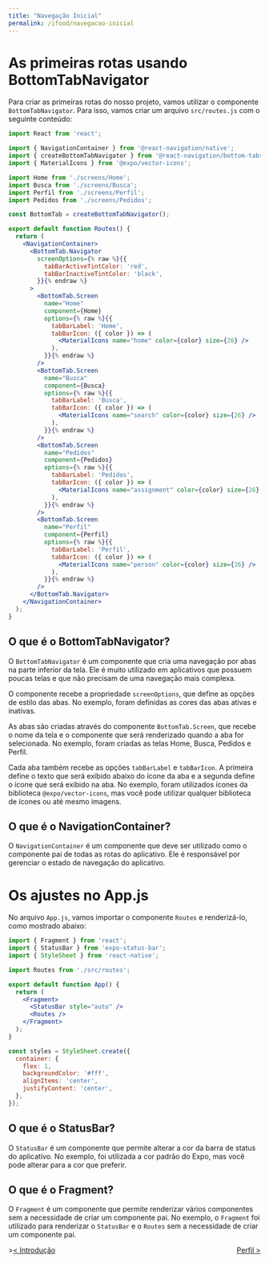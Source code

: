 ```yaml
---
title: "Navegação Inicial"
permalink: /ifood/navegacao-inicial
---
```


# As primeiras rotas usando BottomTabNavigator

Para criar as primeiras rotas do nosso projeto, vamos utilizar o componente `BottomTabNavigator`. Para isso, vamos criar um arquivo `src/routes.js` com o seguinte conteúdo:

```jsx
import React from 'react';

import { NavigationContainer } from '@react-navigation/native';
import { createBottomTabNavigator } from '@react-navigation/bottom-tabs';
import { MaterialIcons } from '@expo/vector-icons';

import Home from './screens/Home';
import Busca from './screens/Busca';
import Perfil from './screens/Perfil';
import Pedidos from './screens/Pedidos';

const BottomTab = createBottomTabNavigator();

export default function Routes() {
  return (
    <NavigationContainer>
      <BottomTab.Navigator 
        screenOptions={% raw %}{{
          tabBarActiveTintColor: 'red',
          tabBarInactiveTintColor: 'black',
        }}{% endraw %}
      >
        <BottomTab.Screen
          name="Home"
          component={Home}
          options={% raw %}{{
            tabBarLabel: 'Home',
            tabBarIcon: ({ color }) => (
              <MaterialIcons name="home" color={color} size={26} />
            ),
          }}{% endraw %}
        />
        <BottomTab.Screen
          name="Busca"
          component={Busca}
          options={% raw %}{{
            tabBarLabel: 'Busca',
            tabBarIcon: ({ color }) => (
              <MaterialIcons name="search" color={color} size={26} />
            ),
          }}{% endraw %}
        />
        <BottomTab.Screen
          name="Pedidos"
          component={Pedidos}
          options={% raw %}{{
            tabBarLabel: 'Pedidos',
            tabBarIcon: ({ color }) => (
              <MaterialIcons name="assignment" color={color} size={26} />
            ),
          }}{% endraw %}
        />
        <BottomTab.Screen
          name="Perfil"
          component={Perfil}
          options={% raw %}{{
            tabBarLabel: 'Perfil',
            tabBarIcon: ({ color }) => (
              <MaterialIcons name="person" color={color} size={26} />
            ),
          }}{% endraw %}
        />
      </BottomTab.Navigator>
    </NavigationContainer>
  );
}
```

## O que é o BottomTabNavigator?

O `BottomTabNavigator` é um componente que cria uma navegação por abas na parte inferior da tela. Ele é muito utilizado em aplicativos que possuem poucas telas e que não precisam de uma navegação mais complexa.

O componente recebe a propriedade `screenOptions`, que define as opções de estilo das abas. No exemplo, foram definidas as cores das abas ativas e inativas.

As abas são criadas através do componente `BottomTab.Screen`, que recebe o nome da tela e o componente que será renderizado quando a aba for selecionada. No exemplo, foram criadas as telas Home, Busca, Pedidos e Perfil.

Cada aba também recebe as opções `tabBarLabel` e `tabBarIcon`. A primeira define o texto que será exibido abaixo do ícone da aba e a segunda define o ícone que será exibido na aba. No exemplo, foram utilizados ícones da biblioteca `@expo/vector-icons`, mas você pode utilizar qualquer biblioteca de ícones ou até mesmo imagens.

## O que é o NavigationContainer?

O `NavigationContainer` é um componente que deve ser utilizado como o componente pai de todas as rotas do aplicativo. Ele é responsável por gerenciar o estado de navegação do aplicativo.

# Os ajustes no App.js

No arquivo `App.js`, vamos importar o componente `Routes` e renderizá-lo, como mostrado abaixo:

```jsx
import { Fragment } from 'react';
import { StatusBar } from 'expo-status-bar';
import { StyleSheet } from 'react-native';

import Routes from './src/routes';

export default function App() {
  return (
    <Fragment>
      <StatusBar style="auto" />
      <Routes />
    </Fragment>
  );
}

const styles = StyleSheet.create({
  container: {
    flex: 1,
    backgroundColor: '#fff',
    alignItems: 'center',
    justifyContent: 'center',
  },
});
```


## O que é o StatusBar?

O `StatusBar` é um componente que permite alterar a cor da barra de status do aplicativo. No exemplo, foi utilizada a cor padrão do Expo, mas você pode alterar para a cor que preferir.

## O que é o Fragment?

O `Fragment` é um componente que permite renderizar vários componentes sem a necessidade de criar um componente pai. No exemplo, o `Fragment` foi utilizado para renderizar o `StatusBar` e o `Routes` sem a necessidade de criar um componente pai.



<span style="display: flex; justify-content: space-between;"><span>>[&lt; Introdução](intro.html "Voltar")</span> <span>[Perfil &gt;](perfil.html "Próximo")</span></span>